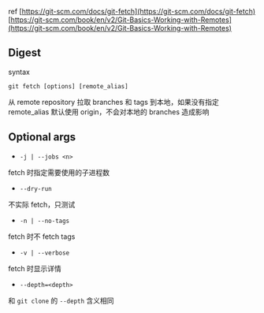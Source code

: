 ref
[https://git-scm.com/docs/git-fetch](https://git-scm.com/docs/git-fetch)
[https://git-scm.com/book/en/v2/Git-Basics-Working-with-Remotes](https://git-scm.com/book/en/v2/Git-Basics-Working-with-Remotes)
## Digest
syntax
```
git fetch [options] [remote_alias]
```
从 remote repository 拉取 branches 和 tags 到本地，如果没有指定 remote_alias 默认使用 origin，不会对本地的 branches 造成影响
## Optional args

- `-j | --jobs <n>`

fetch 时指定需要使用的子进程数 

- `--dry-run`

不实际 fetch，只测试

- `-n | --no-tags`

fetch 时不 fetch tags

- `-v | --verbose`

fetch 时显示详情

- `--depth=<depth>`

和 `git clone` 的 `--depth` 含义相同
